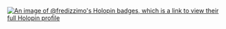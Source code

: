 [![An image of @fredizzimo's Holopin badges, which is a link to view their full Holopin profile](https://holopin.me/fredizzimo)](https://holopin.io/@fredizzimo)

<!--
**fredizzimo/fredizzimo** is a ✨ _special_ ✨ repository because its `README.md` (this file) appears on your GitHub profile.

Here are some ideas to get you started:

- 🔭 I’m currently working on ...
- 🌱 I’m currently learning ...
- 👯 I’m looking to collaborate on ...
- 🤔 I’m looking for help with ...
- 💬 Ask me about ...
- 📫 How to reach me: ...
- 😄 Pronouns: ...
- ⚡ Fun fact: ...
-->
